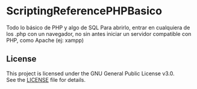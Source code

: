 # ScriptingReferencePHPBasico
Todo lo básico de PHP y algo de SQL
Para abrirlo, entrar en cualquiera de los .php con un navegador, no sin antes iniciar un servidor compatible con PHP, como Apache (ej: xampp)

## License
This project is licensed under the GNU General Public License v3.0.  
See the [LICENSE](./LICENSE.txt) file for details.

